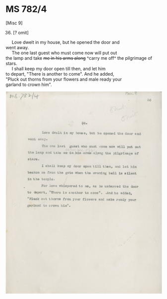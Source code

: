 # MS 782/4

[Misc 9]

36. [? omit] 

&nbsp;&nbsp;&nbsp;&nbsp;&nbsp;Love dwelt in my house, but he opened the door and \
went away. \
&nbsp;&nbsp;&nbsp;&nbsp;&nbsp;The one last guest who must come now will put out \
the lamp and take ~~me in his arms along~~ ^carry me off^ the pilgrimage of \
stars. \
&nbsp;&nbsp;&nbsp;&nbsp;&nbsp;I shall keep my door open till then, and let him \
to depart, "There is another to come". And he added, \
"Pluck out thorns from your flowers and male ready your \
garland to crown him". 

![p9](MS782_4-009.jpg)